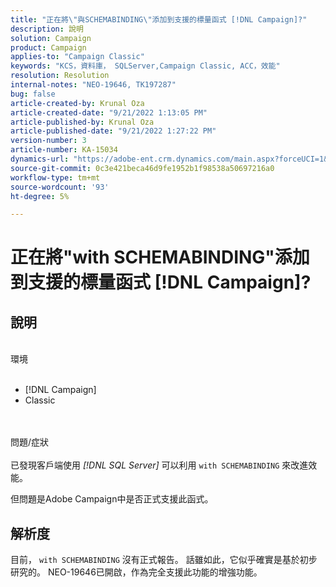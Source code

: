 ```yaml
---
title: "正在將\"與SCHEMABINDING\"添加到支援的標量函式 [!DNL Campaign]?"
description: 說明
solution: Campaign
product: Campaign
applies-to: "Campaign Classic"
keywords: "KCS，資料庫， SQLServer,Campaign Classic, ACC，效能"
resolution: Resolution
internal-notes: "NEO-19646, TK197287"
bug: false
article-created-by: Krunal Oza
article-created-date: "9/21/2022 1:13:05 PM"
article-published-by: Krunal Oza
article-published-date: "9/21/2022 1:27:22 PM"
version-number: 3
article-number: KA-15034
dynamics-url: "https://adobe-ent.crm.dynamics.com/main.aspx?forceUCI=1&pagetype=entityrecord&etn=knowledgearticle&id=65c3361d-af39-ed11-9db0-0022480867bd"
source-git-commit: 0c3e421beca46d9fe1952b1f98538a50697216a0
workflow-type: tm+mt
source-wordcount: '93'
ht-degree: 5%

---
```


# 正在將&quot;with SCHEMABINDING&quot;添加到支援的標量函式 [!DNL Campaign]?

## 說明

<br>環境<br><br>
- [!DNL Campaign]
- Classic



<br><br>問題/症狀<br><br>
已發現客戶端使用 *[!DNL SQL Server]* 可以利用 `with SCHEMABINDING` 來改進效能。

但問題是Adobe Campaign中是否正式支援此函式。


## 解析度


目前， `with SCHEMABINDING` 沒有正式報告。 話雖如此，它似乎確實是基於初步研究的。 NEO-19646已開啟，作為完全支援此功能的增強功能。
